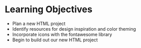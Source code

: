 # Learning Objectives

* Plan a new HTML project
* Identify resources for design inspiration and color theming
* Incorporate icons with the fontawesome library
* Begin to build out our new HTML project

